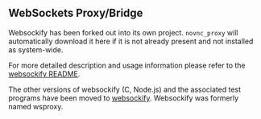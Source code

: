 ## WebSockets Proxy/Bridge

Websockify has been forked out into its own project. `novnc_proxy` will
automatically download it here if it is not already present and not
installed as system-wide.

For more detailed description and usage information please refer to
the [websockify README](https://github.com/novnc/websockify/blob/master/README.md).

The other versions of websockify (C, Node.js) and the associated test
programs have been moved to
[websockify](https://github.com/novnc/websockify).  Websockify was
formerly named wsproxy.


